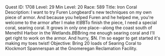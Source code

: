 Quest ID: 1708
Level: 29
Min Level: 20
Race: 589
Title: Iron Coral
Description: I want to try Furen Longbeard's new techniques on my own piece of armor.  And because you helped Furen and he helped me, you're welcome to the armor after I make it!$B$BTo finish the piece, I need a special coral, searing coral.  It grows in only one place--along the coast south of Menethil Harbor in the Wetlands.$B$BBring me enough searing coral and I'll get right to work on the armor.  And hurry, $N.  I'm so eager to get started it's making my toes twist!
Objective: Bring 20 loads of Searing Coral to Klockmort Spannerspan at the Gnomeregan Reclamation Facility.
